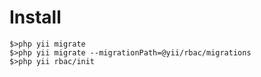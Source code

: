 # Install
    $>php yii migrate
    $>php yii migrate --migrationPath=@yii/rbac/migrations
    $>php yii rbac/init